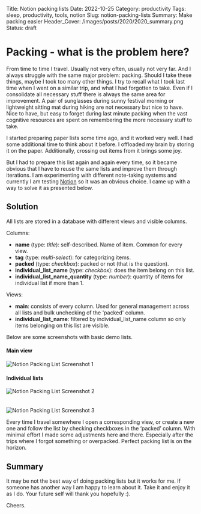 Title: Notion packing lists
Date: 2022-10-25
Category: productivity
Tags: sleep, productivity, tools, notion
Slug: notion-packing-lists
Summary: Make packing easier
Header_Cover: /images/posts/2020/2020_summary.png
Status: draft

# Packing - what is the problem here?

From time to time I travel.
Usually not very often, usually not very far.
And I always struggle with the same major problem: packing.
Should I take these things, maybe I took too many other things.
I try to recall what I took last time when I went on a similar trip, and what I had forgotten to take.
Even if I consolidate all necessary stuff there is always the same area for improvement.
A pair of sunglasses during sunny festival morning or lightweight sitting mat during hiking
are not necessary but nice to have.
Nice to have, but easy to forget during last minute packing when the vast cognitive resources are spent on remembering the
more necessary stuff to take.

I started preparing paper lists some time ago, and it worked very well.
I had some additional time to think about it before.
I offloaded my brain by storing it on the paper. Additionally, crossing out items from it brings some joy.

But I had to prepare this list again and again every time, so it became obvious that I have to reuse the same lists and improve them through iterations.
I am experimenting with different note-taking systems and currently I am testing [Notion](https://www.notion.so/) so it was an obvious choice.
I came up with a way to solve it as presented below.

## Solution

All lists are stored in a database with different views and visible columns.

Columns:

- **name** (type: _title_): self-described. Name of item. Common for every view.
- **tag** (type: _multi-select_): for categorizing items.
- **packed** (type: _checkbox_): packed or not (that is the question).
- **individual_list_name** (type: _checkbox_): does the item belong on this list.
- **individual_list_name_quantity** (type: _number_): quantity of items for individual list if more than 1.

Views:

- **main**: consists of every column. Used for general management across all lists and bulk unchecking  of the 'packed' column.
- **individual_list_name**: filtered by individual_list_name column so only items belonging on this list are visible.

Below are some screenshots with basic demo lists.

#### Main view

<img src="{static}/images/posts/2022/notion_packing_list_screenshot_01.png" alt="Notion Packing List Screenshot 1" style="display: block; margin-left: auto; margin-right: auto;">

#### Individual lists

<img src="{static}/images/posts/2022/notion_packing_list_screenshot_02.png" alt="Notion Packing List Screenshot 2" style="display: block; margin-left: auto; margin-right: auto;">
<br>
<br>
<img src="{static}/images/posts/2022/notion_packing_list_screenshot_03.png" alt="Notion Packing List Screenshot 3" style="display: block; margin-left: auto; margin-right: auto;">

Every time I travel somewhere I open a corresponding view, or create a new one and follow the list by checking checkboxes in the  ‘packed’ column.
With minimal effort I made some adjustments here and there. Especially after the trips where I forgot something or overpacked. Perfect packing list is on the horizon.

## Summary

It may be not the best way of doing packing lists but it works for me.
If someone has another way I am happy to learn about it.
Take it and enjoy it as I do. Your future self will thank you hopefully :).

Cheers.
